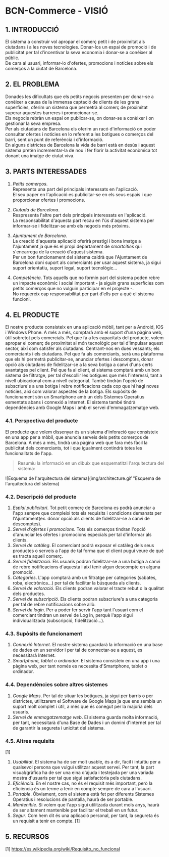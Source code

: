 ﻿# BCN-Commerce - VISIÓ #
 
## 1. INTRODUCCIÓ ##

El sistema a construir vol apropar el comerç petit i de proximitat als ciutadans i a les noves tecnologies. Donar-los un espai de promoció i de publicitat per tal d'incentivar la seva economia i donar-se a conèixer al públic.  
De cara al usuari, informar-lo d'ofertes, promocions i notícies sobre els comerços a la ciutat de Barcelona.

## 2. EL PROBLEMA ##

Donades les dificultats que els petits negocis presenten per donar-se a conèixer a causa de la immensa captació de clients de les grans superfícies, oferim un sistema que permetrà al comerç de proximitat superar aquestes barreres i promocionar-se.  
Els negocis rebràn un espai on publicar-se, on donar-se a conèixer i on gestionar la seva empresa.  
Per als ciutadans de Barcelona els oferim un racó d'informació on poder consultar ofertes i notícies en lo referent a les botigues o comerços del barri, sent un punt de referència i d'informació.  
En alguns districtes de Barcelona la vida de barri està en desús i aquest sistema pretèn incrementar-la de nou i fer florir la activitat econòmica tot donant una imatge de ciutat viva.  

## 3. PARTS INTERESSADES ##

1. *Petits comerços*.  
Representa una part del principals interessats en l'aplicació.  
El seu paper en l'aplicació es publicitar-se en els seus espais i que proporcionar ofertes i promocions.  

2. *Ciutadà de Barcelona*.  
Respresenta l'altre part dels principals interessats en l'aplicació.  
La responsabilitat d'aquesta part recau en l'ús d'aquest sistema per informar-se i fidelitzar-se amb els negocis més pròxims.  

3. *Ajuntament de Barcelona*.  
La creació d'aquesta aplicació oferirà prestigi i bona imatge a l'ajuntament ja que és el propi departament de *smartcities* qui s'encarrega de la creació d'aquest sistema.  
Per un bon funcionament del sistema caldrà que l'Ajuntament de Barcelona doni suport als comerciants per usar aquest sistema, ja sigui suport orientatiu, suport legal, suport tecnològic...  

4. *Competència*.
Tots aquells que no formin part del sistema poden rebre un impacte econòmic i social important - ja siguin grans superfícies com petits comerços que no vulguin participar en el projecte -.  
No requereix cap responsabilitat per part d'ells per a què el sistema funcioni.  

## 4. EL PRODUCTE ##
 
El nostre producte consisteix en una aplicació mòbil, tant per a Android, IOS i Windows Phone. A més a més, comptarà amb el suport d'una pàgina web, útil sobretot pels comercials.
Pel que fa a les capacitats del producte, volem apropar el comerç de proximitat al món tecnològic per tal d'impulsar aquest sector, així com satisfer als ciutadans. Centrant-nos
en dues vessants; els comerciants i els ciutadans. Pel que fa als comerciants, serà una plataforma que els hi permetrà publicitar-se, anunciar ofertes i descomptes, donar opció als
ciutadans de fidelitzar-se a la seva botiga a canvi d'uns certs avantatges pel client.
Pel que fa al client, el sistema comptarà amb un bon sistema de filtratge, per tal d'escollir les botigues que més l'interessi, tant a nivell ubicacional com a nivell categorial.
També tindràn l'opció de subscriure's a una botiga i rebre notificacions cada cop que hi hagi noves notícies, així com valorar aspectes de la botiga.
Els supòsits de funcionament són un Smartphone amb un dels Sistemes Operatius esmentats abans i connexió a Internet. El sistema també tindrà dependències amb Google Maps i amb el 
servei d'emmagatzematge web.

### 4.1. Perspectiva del producte ###

El producte que volem dissenyar és un sistema d'inforació que consisteix en una app per a mòbil, que anuncia serveis dels petits comerços de Barcelona. A més a més, tindrà una
pàgina web que fara més fàcil la publicitat dels comerciants, tot i que igualment contindrà totes les funcionalitats de l'app. 
 
> Resumiu la informació en un dibuix que esquematitzi l'arquitectura del sistema:

![Esquema de l'arquitectura del sistema](img/architecture.gif "Esquema de l'arquitectura del sistema)

### 4.2. Descripció del producte ###

1. *Esplai publicitari*. Tot petit comerç de Barcelona es podrà anunciar a l'app sempre que compleixi tots els requisits i condicions demanats per l'Ajuntament(ex. dónar opció als clients
de fidelitzar-se a canvi de descomptes).
2. *Servei d'ofertes i promocions*. Tots els comerços tindran l'opció d'anunciar les ofertes i promocions especials per tal d'informar als clients.
3. *Servei de catàleg*. El comerciant podrà exposar el catàleg dels seus productes o serveis a l'app de tal forma que el client pugui veure de qué es tracta aquell comerç.
4. *Servei fidelització*. Els usuaris podran fidelitzar-se a una botiga a canvi de rebre notificacions d'aquesta i així tenir algun descompte en alguna promoció.
5. *Categories*. L'app comptarà amb un filtratge per categories (sabates, roba, electrònica...) per tal de facilitar la búsqueda als clients.
6. *Servei de valoració*. Els clients podran valorar el tracte rebut o la qualitat dels productes.
7. *Servei de subscripció*. Els clients podran subscriure's a una categoria per tal de rebre notificacions sobre allò.
8. *Servei de login*. Per a poder fer servir l'app tant l'usuari com el comerciant tindran un servei de Log In, perquè l'app sigui individualitzada (subscripció, fidelització...).
 
### 4.3. Supòsits de funcionament ###

1. *Connexió Internet*. El nostre sistema guardarà la informació en una base de dades en un servidor i per tal de connectar-se a aquest, es necessitarà Internet.
2. *Smartphone, tablet o ordinador*. El sistema consisteix en una app i una pàgina web, per tant només es necessita d'Smartphone, tablet o ordinador. 
 
### 4.4. Dependències sobre altres sistemes ###

1. *Google Maps*. Per tal de situar les botigues, ja sigui per barris o per districtes, utilitzarem el Software de Google Maps ja que ens sembla un suport molt complet i útil, a més
que és conegut per la majoria dels usuaris.
2. *Servei de emmagatzematge web*. El sistema guarda molta informació, per tant, necessitarà d'una Base de Dades i un domini d'Internet per tal de garantir la segureta i unicitat del 
sistema.
  
### 4.5. Altres requisits ###

[1]
1. *Usabilitat*. El sistema ha de ser molt usable, és a dir, fàcil i intuïtiu per a qualsevol persona que vulgui utilitzar aquest servei. Per tant, la part visual/gràfica ha de ser
una eina d'ajuda i testejada per una variada mostra d'usuaris per tal que sigui satisfactòria pels ciutadans.
2. *Eficiència*. En el nostre cas, no és el requisit més important, però la eficiència és un terme a tenir en compte sempre de cara a l'usuari.
3. *Portable*. Òbviament, com el sistema està fet per diferents Sistemes Operatius i resolucions de pantalla, haurà de ser portable.
4. *Mantenible*. Si volem que l'app sigui utilitzada durant mols anys, haurà de ser altament mantenible per facilitar el treball en un futur.
5. *Segur*. Com hem dit és una aplicació personal, per tant, la segureta és un requisit a tenir en compte. [1]

## 5. RECURSOS ##

[1] https://es.wikipedia.org/wiki/Requisito_no_funcional

